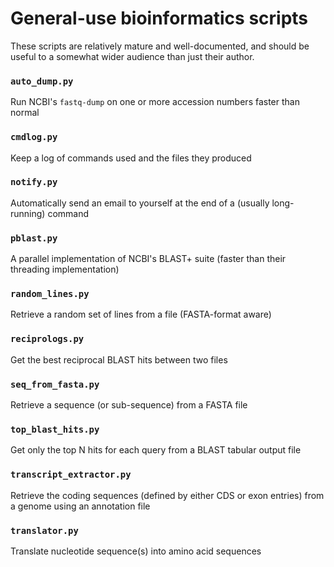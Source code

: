 # General-use bioinformatics scripts

These scripts are relatively mature and well-documented, and should be useful
to a somewhat wider audience than just their author.

### `auto_dump.py`
Run NCBI's `fastq-dump` on one or more accession numbers faster than normal

### `cmdlog.py`
Keep a log of commands used and the files they produced

### `notify.py`
Automatically send an email to yourself at the end of a (usually long-running) command

### `pblast.py`
A parallel implementation of NCBI's BLAST+ suite (faster than their threading implementation)

### `random_lines.py`
Retrieve a random set of lines from a file (FASTA-format aware)

### `reciprologs.py`
Get the best reciprocal BLAST hits between two files

### `seq_from_fasta.py`
Retrieve a sequence (or sub-sequence) from a FASTA file

### `top_blast_hits.py`
Get only the top N hits for each query from a BLAST tabular output file

### `transcript_extractor.py`
Retrieve the coding sequences (defined by either CDS or exon entries) from a genome using an annotation file

### `translator.py`
Translate nucleotide sequence(s) into amino acid sequences